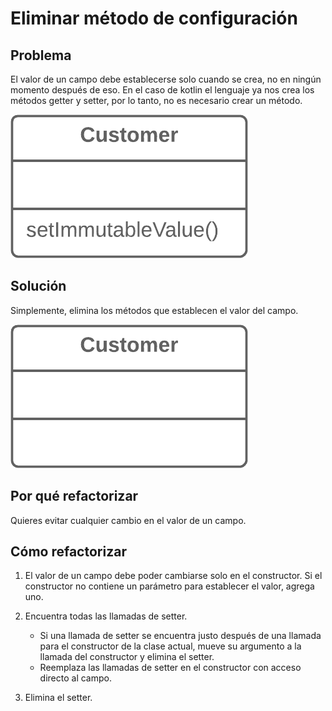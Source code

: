 # Eliminar método de configuración

## Problema

El valor de un campo debe establecerse solo cuando se crea, no en ningún momento después de eso. En el caso de kotlin el lenguaje ya nos crea los métodos getter y setter, por lo tanto, no es necesario crear un método.

![](./assets/RemoveSettingMethod-Before.png)

## Solución

Simplemente, elimina los métodos que establecen el valor del campo.

![](./assets/RemoveSettingMethod-After.png)

## Por qué refactorizar

Quieres evitar cualquier cambio en el valor de un campo.

## Cómo refactorizar

1. El valor de un campo debe poder cambiarse solo en el constructor. Si el constructor no contiene un parámetro para establecer el valor, agrega uno.
2. Encuentra todas las llamadas de setter.

   * Si una llamada de setter se encuentra justo después de una llamada para el constructor de la clase actual, mueve su argumento a la llamada del constructor y elimina el setter.
   * Reemplaza las llamadas de setter en el constructor con acceso directo al campo.
3. Elimina el setter.
